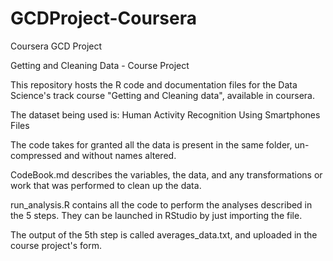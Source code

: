 # GCDProject-Coursera
Coursera GCD Project


Getting and Cleaning Data - Course Project

This repository hosts the R code and documentation files for the Data Science's track course "Getting and Cleaning data", available in coursera.

The dataset being used is: Human Activity Recognition Using Smartphones
Files

The code takes for granted all the data is present in the same folder, un-compressed and without names altered.

CodeBook.md describes the variables, the data, and any transformations or work that was performed to clean up the data.

run_analysis.R contains all the code to perform the analyses described in the 5 steps. They can be launched in RStudio by just importing the file.

The output of the 5th step is called averages_data.txt, and uploaded in the course project's form.
